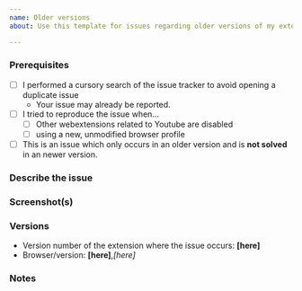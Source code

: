 ```yaml
---
name: Older versions 
about: Use this template for issues regarding older versions of my extension, which aren't solved in the newest version.

---
```

<!-- Replace the bracketed [...] placeholders with your own information. -->

<!-- Any additions, changes or removals is at the Authors discretion. 
You're free to counterargue (to a certain point) if you disagree with the decision. 
To avoid being banned, don't constantly re-open or create new (related) issue reports.
-->

### Prerequisites
<!-- Check the appropriate boxes before you submit your issue -->

- [ ] I performed a cursory search of the issue tracker to avoid opening a duplicate issue
    - Your issue may already be reported.
- [ ] I tried to reproduce the issue when...
    - [ ] Other webextensions related to Youtube are disabled <!-- Just to ensure there is no issues or conflicts with other webbrowser extensions. -->
    - [ ] using a new, unmodified browser profile
- [ ] This is an issue which only occurs in an older version and is **not solved** in an newer version.

### Describe the issue
<!-- [Be as clear as possible: nobody can read mind, and nobody is looking at your issue over your shoulder.] --> 
<!-- Just a description of the issue when you visit the site. Or steps on reproducing this  -->

### Screenshot(s)
<!-- [Screenshot(s) for difficult to describe visual issues are **mandatory**. Post links instead of **Inline Images** for Screenshots containing **Adult material**.] -->

### Versions
- Version number of the extension where the issue occurs: **[here]**
- Browser/version: **[here]**,*[here]*

### Notes
<!-- [Add here the result of whatever investigation work you have done: please investigate the issues you report -- this prevents burdening other volunteers. This is especially true for issues arising from settings which are very different from default ones.] -->
<!-- If you have a screenshot of the issue or advert, this will help to highlight it. -->
